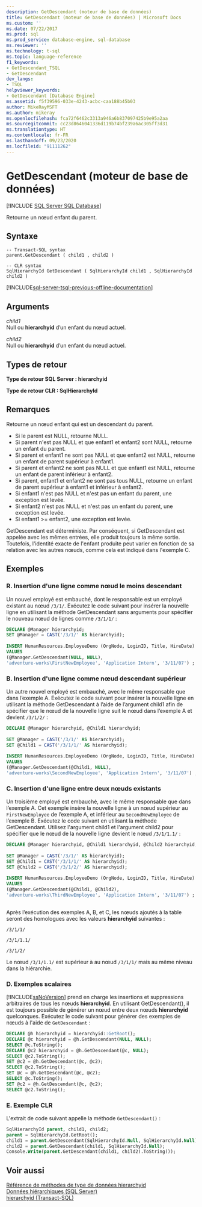 ```yaml
---
description: GetDescendant (moteur de base de données)
title: GetDescendant (moteur de base de données) | Microsoft Docs
ms.custom: ''
ms.date: 07/22/2017
ms.prod: sql
ms.prod_service: database-engine, sql-database
ms.reviewer: ''
ms.technology: t-sql
ms.topic: language-reference
f1_keywords:
- GetDescendant_TSQL
- GetDescendant
dev_langs:
- TSQL
helpviewer_keywords:
- GetDescendant [Database Engine]
ms.assetid: f5f39596-033e-4243-acbc-caa188b45b03
author: MikeRayMSFT
ms.author: mikeray
ms.openlocfilehash: fca72f6462c3313a946a6b837097425b9e95a2aa
ms.sourcegitcommit: cc23d8646041336d119b74bf239a6ac305ff3d31
ms.translationtype: HT
ms.contentlocale: fr-FR
ms.lasthandoff: 09/23/2020
ms.locfileid: "91111262"
---
```

# <a name="getdescendant-database-engine"></a>GetDescendant (moteur de base de données)
[!INCLUDE [SQL Server SQL Database](../../includes/applies-to-version/sql-asdb.md)]

Retourne un nœud enfant du parent.
  
## <a name="syntax"></a>Syntaxe  
  
```syntaxsql
-- Transact-SQL syntax  
parent.GetDescendant ( child1 , child2 )   
```  
  
```syntaxsql
-- CLR syntax  
SqlHierarchyId GetDescendant ( SqlHierarchyId child1 , SqlHierarchyId child2 )   
```  

[!INCLUDE[sql-server-tsql-previous-offline-documentation](../../includes/sql-server-tsql-previous-offline-documentation.md)]

## <a name="arguments"></a>Arguments
*child1*  
Null ou **hierarchyid** d’un enfant du nœud actuel.
  
*child2*  
Null ou **hierarchyid** d’un enfant du nœud actuel.
  
## <a name="return-types"></a>Types de retour  
**Type de retour SQL Server : hierarchyid**
  
**Type de retour CLR : SqlHierarchyId**
  
## <a name="remarks"></a>Remarques  
Retourne un nœud enfant qui est un descendant du parent.
-   Si le parent est NULL, retourne NULL.  
-   Si parent n'est pas NULL et que enfant1 et enfant2 sont NULL, retourne un enfant du parent.  
-   Si parent et enfant1 ne sont pas NULL et que enfant2 est NULL, retourne un enfant de parent supérieur à enfant1.  
-   Si parent et enfant2 ne sont pas NULL et que enfant1 est NULL, retourne un enfant de parent inférieur à enfant2.  
-   Si parent, enfant1 et enfant2 ne sont pas tous NULL, retourne un enfant de parent supérieur à enfant1 et inférieur à enfant2.  
-   Si enfant1 n'est pas NULL et n'est pas un enfant du parent, une exception est levée.  
-   Si enfant2 n'est pas NULL et n'est pas un enfant du parent, une exception est levée.  
-   Si enfant1 >= enfant2, une exception est levée.  
  
GetDescendant est déterministe. Par conséquent, si GetDescendant est appelée avec les mêmes entrées, elle produit toujours la même sortie. Toutefois, l'identité exacte de l'enfant produite peut varier en fonction de sa relation avec les autres nœuds, comme cela est indiqué dans l'exemple C.
  
## <a name="examples"></a>Exemples  
  
### <a name="a-inserting-a-row-as-the-least-descendant-node"></a>R. Insertion d'une ligne comme nœud le moins descendant  
Un nouvel employé est embauché, dont le responsable est un employé existant au nœud `/3/1/`. Exécutez le code suivant pour insérer la nouvelle ligne en utilisant la méthode GetDescendant sans arguments pour spécifier le nouveau nœud de lignes comme `/3/1/1/` :
  
```sql
DECLARE @Manager hierarchyid;   
SET @Manager = CAST('/3/1/' AS hierarchyid);  
  
INSERT HumanResources.EmployeeDemo (OrgNode, LoginID, Title, HireDate)  
VALUES  
(@Manager.GetDescendant(NULL, NULL),  
'adventure-works\FirstNewEmployee', 'Application Intern', '3/11/07') ;  
```  
  
### <a name="b-inserting-a-row-as-a-greater-descendant-node"></a>B. Insertion d'une ligne comme nœud descendant supérieur  
Un autre nouvel employé est embauché, avec le même responsable que dans l’exemple A. Exécutez le code suivant pour insérer la nouvelle ligne en utilisant la méthode GetDescendant à l’aide de l’argument child1 afin de spécifier que le nœud de la nouvelle ligne suit le nœud dans l’exemple A et devient `/3/1/2/` :
  
```sql
DECLARE @Manager hierarchyid, @Child1 hierarchyid;  
  
SET @Manager = CAST('/3/1/' AS hierarchyid);  
SET @Child1 = CAST('/3/1/1/' AS hierarchyid);  
  
INSERT HumanResources.EmployeeDemo (OrgNode, LoginID, Title, HireDate)  
VALUES  
(@Manager.GetDescendant(@Child1, NULL),  
'adventure-works\SecondNewEmployee', 'Application Intern', '3/11/07') ;  
```  
  
### <a name="c-inserting-a-row-between-two-existing-nodes"></a>C. Insertion d'une ligne entre deux nœuds existants  
Un troisième employé est embauché, avec le même responsable que dans l’exemple A. Cet exemple insère la nouvelle ligne à un nœud supérieur au `FirstNewEmployee` de l’exemple A, et inférieur au `SecondNewEmployee` de l’exemple B. Exécutez le code suivant en utilisant la méthode GetDescendant. Utilisez l'argument child1 et l'argument child2 pour spécifier que le nœud de la nouvelle ligne devient le nœud `/3/1/1.1/` :
  
```sql
DECLARE @Manager hierarchyid, @Child1 hierarchyid, @Child2 hierarchyid;  
  
SET @Manager = CAST('/3/1/' AS hierarchyid);  
SET @Child1 = CAST('/3/1/1/' AS hierarchyid);  
SET @Child2 = CAST('/3/1/2/' AS hierarchyid);  
  
INSERT HumanResources.EmployeeDemo (OrgNode, LoginID, Title, HireDate)  
VALUES  
(@Manager.GetDescendant(@Child1, @Child2),  
'adventure-works\ThirdNewEmployee', 'Application Intern', '3/11/07') ;  
  
```  
  
Après l’exécution des exemples A, B, et C, les nœuds ajoutés à la table seront des homologues avec les valeurs **hierarchyid** suivantes :
  
`/3/1/1/`
  
`/3/1/1.1/`
  
`/3/1/2/`
  
Le nœud `/3/1/1.1/` est supérieur à au nœud `/3/1/1/` mais au même niveau dans la hiérarchie.
  
### <a name="d-scalar-examples"></a>D. Exemples scalaires  
[!INCLUDE[ssNoVersion](../../includes/ssnoversion-md.md)] prend en charge les insertions et suppressions arbitraires de tous les nœuds **hierarchyid**. En utilisant GetDescendant(), il est toujours possible de générer un nœud entre deux nœuds **hierarchyid** quelconques. Exécutez le code suivant pour générer des exemples de nœuds à l'aide de `GetDescendant` :
  
```sql
DECLARE @h hierarchyid = hierarchyid::GetRoot();  
DECLARE @c hierarchyid = @h.GetDescendant(NULL, NULL);  
SELECT @c.ToString();  
DECLARE @c2 hierarchyid = @h.GetDescendant(@c, NULL);  
SELECT @c2.ToString();  
SET @c2 = @h.GetDescendant(@c, @c2);  
SELECT @c2.ToString();  
SET @c = @h.GetDescendant(@c, @c2);  
SELECT @c.ToString();  
SET @c2 = @h.GetDescendant(@c, @c2);  
SELECT @c2.ToString();  
```  
  
### <a name="e-clr-example"></a>E. Exemple CLR  
L'extrait de code suivant appelle la méthode `GetDescendant()` :
  
```sql
SqlHierarchyId parent, child1, child2;  
parent = SqlHierarchyId.GetRoot();  
child1 = parent.GetDescendant(SqlHierarchyId.Null, SqlHierarchyId.Null);  
child2 = parent.GetDescendant(child1, SqlHierarchyId.Null);  
Console.Write(parent.GetDescendant(child1, child2).ToString());  
```  
  
## <a name="see-also"></a>Voir aussi
[Référence de méthodes de type de données hierarchyid](https://msdn.microsoft.com/library/01a050f5-7580-4d5f-807c-7f11423cbb06)  
[Données hiérarchiques &#40;SQL Server&#41;](../../relational-databases/hierarchical-data-sql-server.md)  
[hierarchyid &#40;Transact-SQL&#41;](../../t-sql/data-types/hierarchyid-data-type-method-reference.md)
  
  
